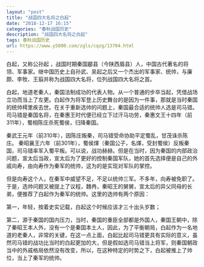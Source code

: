```yaml
---
layout: "post"
title: "战国四大名将之白起"
date: "2018-12-17 16:15"
categories: "春秋战国历史"
description: "战国四大名将之白起"
tags: 春秋战国历史
url: https://www.y5000.com/zgls/cqzg/13704.html
---
```






白起，又称公孙起
，战国时期秦国郿县（今陕西眉县）人，中国古代著名的将领、军事家。继中国历史上自孙武、吴起之后又一个杰出的军事家、统帅，与廉颇、李牧、王翦并称为战国四大名将，位列战国四大名将之首。

白起，地道老秦人，秦国法制成功的代表人物。从一个普通的步卒当起，凭借战场立功而当上了左更。白起作为将军登上历史舞台的是因为一件事，那就是当时秦国的统帅樗里疾去世。在关于重新选帅的问题上，秦国最合适的统帅人选是司马错。司马错是秦国名将，在秦惠王时代便已经立下过汗马功劳，秦惠文王十四年（前311年），蜀相陈庄杀死蜀侯，归降秦国。

秦武王元年（前310年），因陈庄叛秦，司马错受命协助平定蜀乱，甘茂诛杀陈庄。
秦昭襄王六年（前301年），蜀侯煇（秦国公子，名煇，受封蜀侯）反叛秦国，司马错率军入蜀平叛。可以说，战功赫赫。但是在当时，因为秦国的内部政治问题，宣太后当政，宣太后为了更好的控制秦国军队，她的首先选择便是自己的外戚向寿，由向寿作为秦军的统帅，这为的是实现对军队的掌控。

但是向寿这个人，在秦军中威望不足，不足以统帅三军。不多年，向寿被免职了。于是，选帅问题又被提上了议程，魏冉，秦昭王的舅舅，宣太后的异父同母的长弟，便推荐了白起作为秦军的统帅。这里的选帅有两个原因：

第一，年轻，按着史实记载，白起这个时候应该才三十出头岁数；

第二，源于秦国的国内压力，当时，秦国的重臣全部都是外国人，秦国王朝中，除了秦昭王本人外，没有一个是秦国本土人，因此，为了平衡朝局，白起作为一名地道的老秦人，非常的关键，在这一点上面，白起比起司马错更具有实际的意义，虽然司马错的战功比当时的白起更加的大，但是假如选司马错当上将军，则秦国朝政当中的外戚格局依然没有改变，所以，在这种特定的时势之下，白起被推上了帅位，当上了秦军的统帅。
